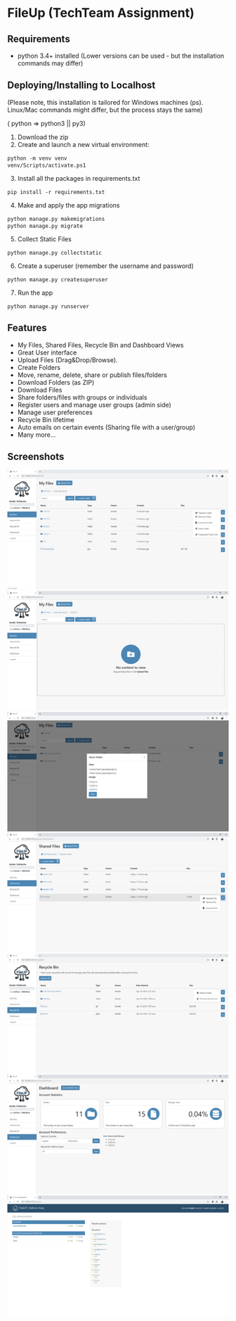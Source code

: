 # FileUp (TechTeam Assignment)
## Requirements
* python 3.4+ installed (Lower versions can be used - but the installation commands may differ)

## Deploying/Installing to Localhost
(Please note, this installation is tailored for Windows machines (ps).  Linux/Mac commands might differ, but the process stays the same)

( python => python3 || py3)

1. Download the zip
2. Create and launch a new virtual environment: 
```
python -m venv venv  
venv/Scripts/activate.ps1
```
3. Install all the packages in requirements.txt
```
pip install -r requirements.txt
```
4. Make and apply the app migrations
```
python manage.py makemigrations  
python manage.py migrate
```
5. Collect Static Files
```
python manage.py collectstatic
```
6. Create a superuser (remember the username and password)
```
python manage.py createsuperuser
```
7. Run the app
```
python manage.py runserver
```
## Features
* My Files, Shared Files, Recycle Bin and Dashboard Views
* Great User interface
* Upload Files (Drag&Drop/Browse).
* Create Folders
* Move, rename, delete, share or publish files/folders
* Download Folders (as ZIP)
* Download Files
* Share folders/files with groups or individuals
* Register users and manage user groups (admin side)
* Manage user preferences
* Recycle Bin lifetime
* Auto emails on certain events (Sharing file with a user/group)
* Many more...


## Screenshots
![My Files](Screenshots/1.PNG?raw=true "1")
![My Files](Screenshots/2.PNG?raw=true "1")
![Share](Screenshots/3.PNG?raw=true "1")
![Shared Files](Screenshots/4.PNG?raw=true "1")
![Recycle Bin](Screenshots/5.PNG?raw=true "1")
![Dashboard](Screenshots/6.PNG?raw=true "1")
![Admin](Screenshots/7.PNG?raw=true "1")